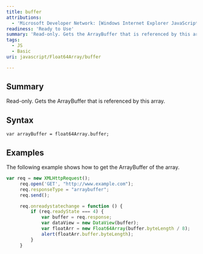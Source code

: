 ```yaml
---
title: buffer
attributions:
  - 'Microsoft Developer Network: [Windows Internet Explorer JavaScript reference Article](http://msdn.microsoft.com/en-us/library/ie/yek4tbz0%28v=vs.94%29.aspx)'
readiness: 'Ready to Use'
summary: 'Read-only. Gets the ArrayBuffer that is referenced by this array.'
tags:
  - JS
  - Basic
uri: javascript/Float64Array/buffer

---
```

## Summary

Read-only. Gets the ArrayBuffer that is referenced by this array.

## Syntax

    var arrayBuffer = float64Array.buffer;

## Examples

The following example shows how to get the ArrayBuffer of the array.

``` js
var req = new XMLHttpRequest();
     req.open('GET', "http://www.example.com");
     req.responseType = "arraybuffer";
     req.send();

     req.onreadystatechange = function () {
         if (req.readyState === 4) {
             var buffer = req.response;
             var dataView = new DataView(buffer);
             var floatArr = new Float64Array(buffer.byteLength / 8);
             alert(floatArr.buffer.byteLength);
         }
     }
```

